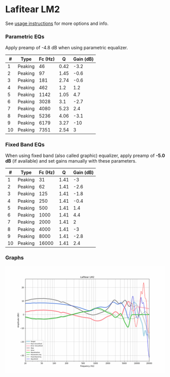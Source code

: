 # Lafitear LM2
See [usage instructions](https://github.com/jaakkopasanen/AutoEq#usage) for more options and info.

### Parametric EQs
Apply preamp of -4.8 dB when using parametric equalizer.

|   # | Type    |   Fc (Hz) |    Q |   Gain (dB) |
|-----|---------|-----------|------|-------------|
|   1 | Peaking |        46 | 0.42 |        -3.2 |
|   2 | Peaking |        97 | 1.45 |        -0.6 |
|   3 | Peaking |       181 | 2.74 |        -0.6 |
|   4 | Peaking |       462 | 1.2  |         1.2 |
|   5 | Peaking |      1142 | 1.05 |         4.7 |
|   6 | Peaking |      3028 | 3.1  |        -2.7 |
|   7 | Peaking |      4080 | 5.23 |         2.4 |
|   8 | Peaking |      5236 | 4.06 |        -3.1 |
|   9 | Peaking |      6179 | 3.27 |       -10   |
|  10 | Peaking |      7351 | 2.54 |         3   |

### Fixed Band EQs
When using fixed band (also called graphic) equalizer, apply preamp of **-5.0 dB** (if available) and set gains manually with these parameters.

|   # | Type    |   Fc (Hz) |    Q |   Gain (dB) |
|-----|---------|-----------|------|-------------|
|   1 | Peaking |        31 | 1.41 |        -3   |
|   2 | Peaking |        62 | 1.41 |        -2.6 |
|   3 | Peaking |       125 | 1.41 |        -1.8 |
|   4 | Peaking |       250 | 1.41 |        -0.4 |
|   5 | Peaking |       500 | 1.41 |         1.4 |
|   6 | Peaking |      1000 | 1.41 |         4.4 |
|   7 | Peaking |      2000 | 1.41 |         2   |
|   8 | Peaking |      4000 | 1.41 |        -3   |
|   9 | Peaking |      8000 | 1.41 |        -2.8 |
|  10 | Peaking |     16000 | 1.41 |         2.4 |

### Graphs
![](./Lafitear%20LM2.png)

